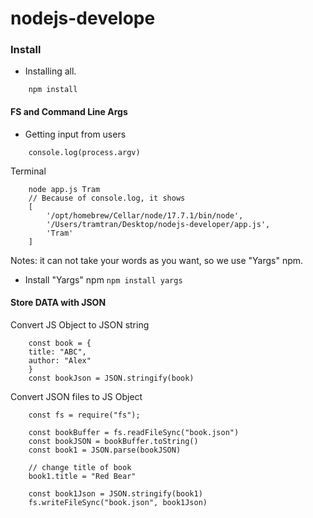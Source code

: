 # nodejs-develope

### Install
- Installing all.
```
    npm install
```
#### FS and Command Line Args
- Getting input from users
```
    console.log(process.argv)
```
Terminal
```
    node app.js Tram 
    // Because of console.log, it shows 
    [
        '/opt/homebrew/Cellar/node/17.7.1/bin/node',
        '/Users/tramtran/Desktop/nodejs-developer/app.js',
        'Tram'
    ]
```
Notes: it can not take your words as you want, so we use "Yargs" npm.
- Install "Yargs" npm ``` npm install yargs ```

#### Store DATA with JSON
Convert JS Object to JSON string
```
    const book = {
    title: "ABC",
    author: "Alex"
    }
    const bookJson = JSON.stringify(book)
```
Convert JSON files to JS Object
```
    const fs = require("fs");
    
    const bookBuffer = fs.readFileSync("book.json")
    const bookJSON = bookBuffer.toString()
    const book1 = JSON.parse(bookJSON)

    // change title of book
    book1.title = "Red Bear"

    const book1Json = JSON.stringify(book1)
    fs.writeFileSync("book.json", book1Json)
```


